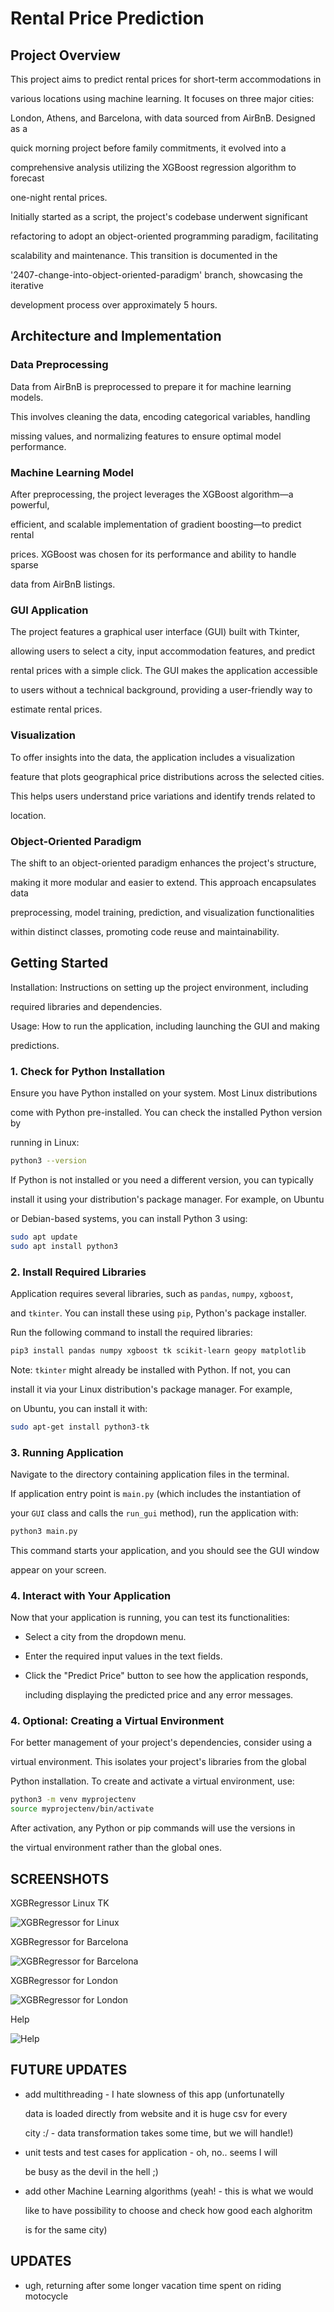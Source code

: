 # Rental Price Prediction

## Project Overview

This project aims to predict rental prices for short-term accommodations in

various locations using machine learning. It focuses on three major cities:

London, Athens, and Barcelona, with data sourced from AirBnB. Designed as a

quick morning project before family commitments, it evolved into a 

comprehensive analysis utilizing the XGBoost regression algorithm to forecast

one-night rental prices.


Initially started as a script, the project's codebase underwent significant

refactoring to adopt an object-oriented programming paradigm, facilitating

scalability and maintenance. This transition is documented in the 

'2407-change-into-object-oriented-paradigm' branch, showcasing the iterative 

development process over approximately 5 hours.

## Architecture and Implementation

### Data Preprocessing

Data from AirBnB is preprocessed to prepare it for machine learning models. 

This involves cleaning the data, encoding categorical variables, handling

missing values, and normalizing features to ensure optimal model performance.

### Machine Learning Model

After preprocessing, the project leverages the XGBoost algorithm—a powerful,

efficient, and scalable implementation of gradient boosting—to predict rental

prices. XGBoost was chosen for its performance and ability to handle sparse 

data from AirBnB listings.

### GUI Application

The project features a graphical user interface (GUI) built with Tkinter,

allowing users to select a city, input accommodation features, and predict 

rental prices with a simple click. The GUI makes the application accessible 

to users without a technical background, providing a user-friendly way to 

estimate rental prices.

### Visualization

To offer insights into the data, the application includes a visualization

feature that plots geographical price distributions across the selected cities.

This helps users understand price variations and identify trends related to 

location.

### Object-Oriented Paradigm

The shift to an object-oriented paradigm enhances the project's structure,

making it more modular and easier to extend. This approach encapsulates data

preprocessing, model training, prediction, and visualization functionalities 

within distinct classes, promoting code reuse and maintainability.

## Getting Started

Installation: Instructions on setting up the project environment, including 

required libraries and dependencies.

Usage: How to run the application, including launching the GUI and making 

predictions.

### 1. Check for Python Installation

Ensure you have Python installed on your system. Most Linux distributions

come with Python pre-installed. You can check the installed Python version by 

running in Linux:

```bash
python3 --version
```

If Python is not installed or you need a different version, you can typically 

install it using your distribution's package manager. For example, on Ubuntu 

or Debian-based systems, you can install Python 3 using:

```bash
sudo apt update
sudo apt install python3
```

### 2. Install Required Libraries

Application requires several libraries, such as `pandas`, `numpy`, `xgboost`, 

and `tkinter`. You can install these using `pip`, Python's package installer. 

Run the following command to install the required libraries:

```bash
pip3 install pandas numpy xgboost tk scikit-learn geopy matplotlib 
```

Note: `tkinter` might already be installed with Python. If not, you can 

install it via your Linux distribution's package manager. For example, 

on Ubuntu, you can install it with:

```bash
sudo apt-get install python3-tk
```

### 3. Running Application

Navigate to the directory containing application files in the terminal. 

If application entry point is `main.py` (which includes the instantiation of 

your `GUI` class and calls the `run_gui` method), run the application with:

```bash
python3 main.py
```

This command starts your application, and you should see the GUI window 

appear on your screen.

### 4. Interact with Your Application

Now that your application is running, you can test its functionalities:

- Select a city from the dropdown menu.

- Enter the required input values in the text fields.

- Click the "Predict Price" button to see how the application responds,

  including displaying the predicted price and any error messages.

### 4. Optional: Creating a Virtual Environment

For better management of your project's dependencies, consider using a 

virtual environment. This isolates your project's libraries from the global

Python installation. To create and activate a virtual environment, use:

```bash
python3 -m venv myprojectenv
source myprojectenv/bin/activate
```

After activation, any Python or pip commands will use the versions in 

the virtual environment rather than the global ones.


## SCREENSHOTS

XGBRegressor Linux TK

![XGBRegressor for Linux](pictures/ML004.png)

XGBRegressor for Barcelona

![XGBRegressor for Barcelona](pictures/ML001.png)

XGBRegressor for London

![XGBRegressor for London](pictures/ML002.png)

Help

![Help](pictures/ML003.png)


## FUTURE UPDATES

- add multithreading - I hate slowness of this app (unfortunatelly 

  data is loaded directly from website and it is huge csv for every

  city :/ - data transformation takes some time, but we will handle!) 

- unit tests and test cases for application - oh, no.. seems I will

  be busy as the devil in the hell ;)

- add other Machine Learning algorithms (yeah! - this is what we would

  like to have possibility to choose and check how good each alghoritm

  is for the same city)

## UPDATES

- ugh, returning after some longer vacation time spent on riding motocycle
